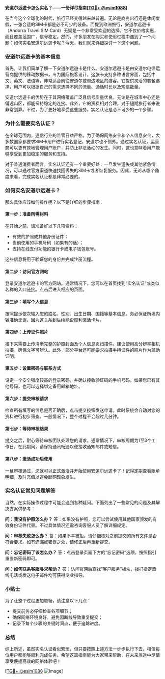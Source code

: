 **安道尔远遊卡怎么实名？——一份详尽指南[[TG💪+ @esim1088](https://t.me/s/esim1088)]**

在当今这个全球化的时代，旅行已经变得越来越普遍。无论是商务出行还是休闲度假，一张合适的SIM卡都是必不可少的装备。而提到欧洲旅行，安道尔远遊卡（Andorra Travel SIM Card）无疑是一个非常受欢迎的选择。它不仅价格实惠，而且覆盖范围广，信号稳定。然而，许多朋友在购买和使用过程中遇到了一个问题：如何实名安道尔远遊卡呢？今天，我们就来详细探讨一下这个问题。

### 安道尔远遊卡的基本信息

首先，让我们简单了解一下安道尔远遊卡是什么。安道尔远遊卡是由安道尔电信运营商提供的移动数据卡，专为国际旅客设计。这张卡支持多种语言界面，包括中文、英文、法语等，非常适合前往安道尔或周边地区的游客。它提供灵活的套餐选择，用户可以根据自己的需求选择不同的流量、通话时长以及短信数量。

安道尔远遊卡的优势在于其网络覆盖广泛且信号质量优良。无论是在城市中心还是偏远山区，都能保持稳定的连接。此外，它的资费相对合理，对于短期旅行者来说非常划算。不过，为了更好地享受这些服务，实名认证是必不可少的一个步骤。

### 为什么需要实名认证？

在全球范围内，通信行业的监管日益严格。为了确保网络安全和个人信息安全，大多数国家都要求SIM卡用户进行实名登记。安道尔也不例外。通过实名认证，运营商可以更有效地管理用户账户，并防止非法活动的发生。同时，这也意味着用户能够享受到更加稳定的服务和支持。

对于普通消费者而言，实名认证还有一个重要好处：一旦发生遗失或其他紧急情况，可以通过官方渠道快速找回丢失的SIM卡或者恢复服务。因此，无论从哪个角度来看，完成实名认证都是非常必要的。

### 如何实名安道尔远遊卡？

那么具体应该如何操作呢？以下是详细的步骤指南：

#### 第一步：准备所需材料

在开始之前，请准备好以下几项资料：
- 有效的护照或其他身份证件；
- 当前使用的手机号码（如果有的话）；
- 支持在线支付功能的银行卡或电子钱包账号。

这些信息将用于验证您的身份并完成注册流程。

#### 第二步：访问官方网站

登录安道尔远遊卡的官方网站。通常情况下，您可以在首页找到“实名认证”或类似名称的入口链接。点击后进入相应的页面。

#### 第三步：填写个人信息

按照提示依次输入您的姓名、性别、出生日期、国籍等基本信息。务必保证所填内容准确无误，因为这关系到后续能否顺利激活卡片。

#### 第四步：上传证件照片

接下来需要上传清晰完整的护照封面及个人信息页扫描件。建议使用高分辨率相机拍摄，确保文字可辨认。此外，部分平台还可能要求拍摄手持证件的照片作为辅助证明。

#### 第五步：设置密码与联系方式

设定一个安全强度较高的登录密码，并确认接收验证码的手机号码。如果您已有其他号码，也可以选择绑定备用邮箱地址。

#### 第六步：提交审核请求

检查所有填写的信息是否正确后，点击提交按钮发送申请。此时系统会自动对您的资料进行初步筛查。一般情况下，整个过程不会超过几分钟。

#### 第七步：等待审核结果

提交之后，耐心等待审核团队处理您的请求。通常情况下，审核周期为1至3个工作日。在此期间，请保持通讯畅通以便接收通知邮件或短信。

#### 第八步：激活成功后使用

一旦审核通过，您就可以正式激活并开始使用安道尔远遊卡了！记得定期查看账单明细，及时充值以避免断网现象发生。

### 实名认证常见问题解答

当然，在实际操作过程中可能会遇到各种疑问。下面列出了一些常见的问题及其解决方案供参考：

**问：我没有护照怎么办？**
答：如果没有护照，您可以尝试使用其他国家颁发的有效身份证件代替。不过具体情况还需咨询客服人员了解详细规定。

**问：审核失败怎么办？**
答：如果不幸被拒，请仔细核对之前提交的所有文件是否符合要求。如有遗漏或错误之处，请修正后再重新提交。

**问：忘记密码了该怎么办？**
答：点击登录页面下方的“忘记密码”选项，按照指引重置新密码即可。

**问：如何联系客服寻求帮助？**
答：访问官网后查找“客户服务”板块，拨打指定热线电话或发送电子邮件均可获得专业指导。

### 小贴士

为了让整个过程更加顺畅，请注意以下几点：
- 提交前务必仔细检查各项细节；
- 确保网络环境良好，避免因断线导致重复提交；
- 记录下每个步骤的关键时间点，便于追踪进度。

### 总结

综上所述，虽然实名认证看似繁琐，但只要按照上述方法一步步执行下去，相信每位用户都能够顺利完成任务。希望这篇指南能为大家带来帮助，在未来旅途中尽情享受便捷高效的网络体验吧！

[[TG💪+ @esim1088](https://t.me/s/esim1088) ![Image](https://i.postimg.cc/4NQfJmqS/Snipaste-2025-05-13-00-14-12.png)]